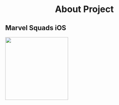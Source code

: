 <h1 align="center">About Project</h1>
<div id="header" align="left"> 
  <h2> Marvel Squads iOS</h2> 
  <img src="https://i.pinimg.com/736x/33/52/b2/3352b206b07100316ef7fab2e592a914.jpg" height="200"/>
</div>

